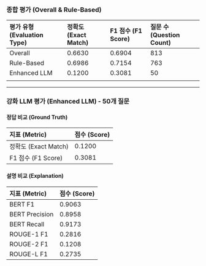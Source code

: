 ### 종합 평가 (Overall & Rule-Based)

| 평가 유형 (Evaluation Type) | 정확도 (Exact Match) | F1 점수 (F1 Score) | 질문 수 (Question Count) |
|:--------------------------- |:-------------------- |:------------------ |:------------------------ |
| Overall                     | 0.6630               | 0.6904             | 813                      |
| Rule-Based                  | 0.6986               | 0.7154             | 763                      |
| Enhanced LLM                | 0.1200               | 0.3081             | 50                       |
|                             |                      |                    |                          |

---

### 강화 LLM 평가 (Enhanced LLM) - 50개 질문

#### 정답 비교 (Ground Truth)

| 지표 (Metric)       | 점수 (Score) |
| :---------------- | :--------- |
| 정확도 (Exact Match) | 0.1200     |
| F1 점수 (F1 Score)  | 0.3081     |

#### 설명 비교 (Explanation)

| 지표 (Metric)    | 점수 (Score) |
| :------------- | :--------- |
| BERT F1        | 0.9063     |
| BERT Precision | 0.8958     |
| BERT Recall    | 0.9173     |
| ROUGE-1 F1     | 0.2816     |
| ROUGE-2 F1     | 0.1208     |
| ROUGE-L F1     | 0.2735     |
